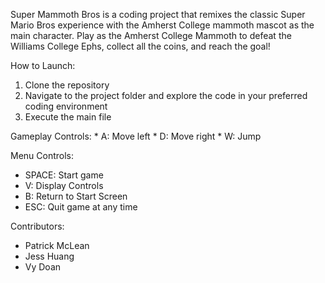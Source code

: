 Super Mammoth Bros is a coding project that remixes the classic Super Mario Bros experience with the Amherst College mammoth mascot as the main character. 
Play as the Amherst College Mammoth to defeat the Williams College Ephs, collect all the coins, and reach the goal!

How to Launch:
1) Clone the repository
2) Navigate to the project folder and explore the code in your preferred coding environment
3) Execute the main file

  Gameplay Controls:
    * A: Move left
    * D: Move right
    * W: Jump

  Menu Controls:
  * SPACE: Start game
  * V: Display Controls
  * B: Return to Start Screen
  * ESC: Quit game at any time

Contributors:
* Patrick McLean
* Jess Huang
* Vy Doan
